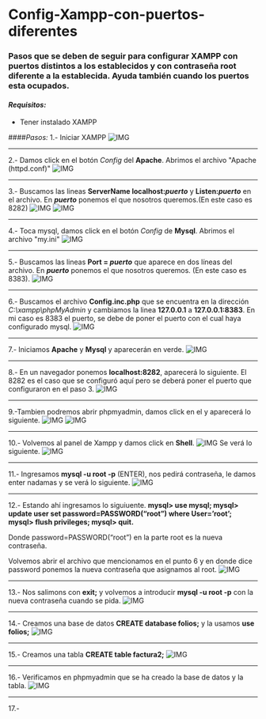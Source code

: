 # Config-Xampp-con-puertos-diferentes

### Pasos que se deben de seguir para configurar XAMPP con puertos distintos a los establecidos y con contraseña root diferente a la establecida. Ayuda también cuando los puertos esta ocupados.

#### _Requisitos:_
* Tener instalado XAMPP

####_Pasos:_
1.- Iniciar XAMPP
![IMG](Images/Inicio_xampp.png)
***

2.- Damos click en el botón _Config_ del **Apache**. Abrimos el archivo "Apache (httpd.conf)"
![IMG](Images/Config1.png)
***

3.-	Buscamos las lineas **ServerName localhost:_puerto_** y **Listen:_puerto_** en el archivo. En **_puerto_** ponemos el que nosotros queremos.(En este caso es 8282)
![IMG](Images\Config2.png)
![IMG](Images\Config3.png)
***

4.- Toca mysql, damos click en el botón _Config_ de **Mysql**. Abrimos el archivo "my.ini"
![IMG](Images\Config4.png)
***

5.- Buscamos las lineas **Port  = _puerto_** que aparece en dos líneas del archivo. En **_puerto_** ponemos el que nosotros queremos. (En este caso es 8383).
![IMG](Images\Config5.png)
***

6.- Buscamos el archivo **Config.inc.php** que se encuentra en la dirección _C:\xampp\phpMyAdmin_ y cambiamos la linea **127.0.0.1** a **127.0.0.1:8383**. En mi caso es 8383 el puerto, se debe de poner el puerto con el cual haya configurado mysql.
![IMG](Images\Config.inic.png)

***
7.- Iniciamos **Apache** y **Mysql** y aparecerán en verde.
![IMG](Images\Xampp.png)

***
8.- En un navegador ponemos **localhost:8282**, aparecerá lo siguiente. El 8282 es el caso que se configuró aquí pero se deberá poner el puerto que configuraron en el paso 3.
![IMG](Images\localhost.png)

***
9.-Tambien podremos abrir phpmyadmin, damos click en el y aparecerá lo siguiente.
![IMG](Images\phpmyadmin1.png)
![IMG](Images\phpmyadmin2.png)

***
10.- Volvemos al panel de Xampp y damos click en **Shell**.
![IMG](Images\Shell.jpg)
Se verá lo siguiente.
![IMG](Images\Shell2.png)

***
11.- Ingresamos **mysql -u root -p** (ENTER), nos pedirá contraseña, le damos enter nadamas y se verá lo siguiente.
![IMG](Images\root1.png)

***
12.- Estando ahí ingresamos lo siguiuente.
**mysql> use mysql;
mysql> update user set password=PASSWORD(“root”) where User=’root’;
mysql> flush privileges;
mysql> quit.**

Donde password=PASSWORD(“root”) en la parte root es la nueva contraseña.

Volvemos abrir el archivo que mencionamos en el punto 6 y en donde dice password ponemos la nueva contraseña que asignamos al root.
![IMG](Images\pass.png)
***
13.- Nos salimons con **exit;** y volvemos a introducir **mysql -u root -p** con la nueva contraseña cuando se pida.
![IMG](Images\root2.png)

***
14.- Creamos una base de datos **CREATE database folios;** y la usamos **use folios;**
![IMG](Images\root3.png)

***
15.- Creamos una tabla **CREATE table factura2;**
![IMG](Images\tabla.png)

***
16.- Verificamos en phpmyadmin que se ha creado la base de datos y la tabla.
![IMG](Images\show.png)

***
17.-
